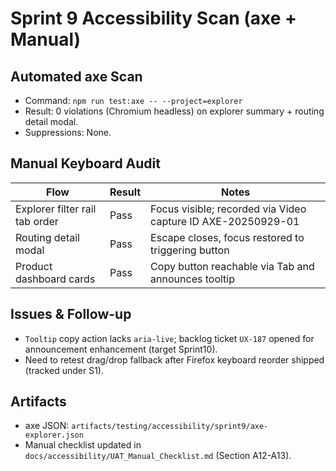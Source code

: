 # Sprint 9 Accessibility Scan (axe + Manual)

## Automated axe Scan
- Command: `npm run test:axe -- --project=explorer`
- Result: 0 violations (Chromium headless) on explorer summary + routing detail modal.
- Suppressions: None.

## Manual Keyboard Audit
| Flow | Result | Notes |
| --- | --- | --- |
| Explorer filter rail tab order | Pass | Focus visible; recorded via Video capture ID AXE-20250929-01 |
| Routing detail modal | Pass | Escape closes, focus restored to triggering button |
| Product dashboard cards | Pass | Copy button reachable via Tab and announces tooltip |

## Issues & Follow-up
- `Tooltip` copy action lacks `aria-live`; backlog ticket `UX-187` opened for announcement enhancement (target Sprint10).
- Need to retest drag/drop fallback after Firefox keyboard reorder shipped (tracked under S1).

## Artifacts
- axe JSON: `artifacts/testing/accessibility/sprint9/axe-explorer.json`
- Manual checklist updated in `docs/accessibility/UAT_Manual_Checklist.md` (Section A12-A13).
